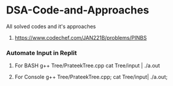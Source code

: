 # DSA-Code-and-Approaches
All solved codes and it's approaches
1. https://www.codechef.com/JAN221B/problems/PINBS


### Automate Input in Replit
1. For BASH
g++ Tree/PrateekTree.cpp
cat Tree/input | ./a.out


3. For Console
g++ Tree/PrateekTree.cpp; cat Tree/input| ./a.out;